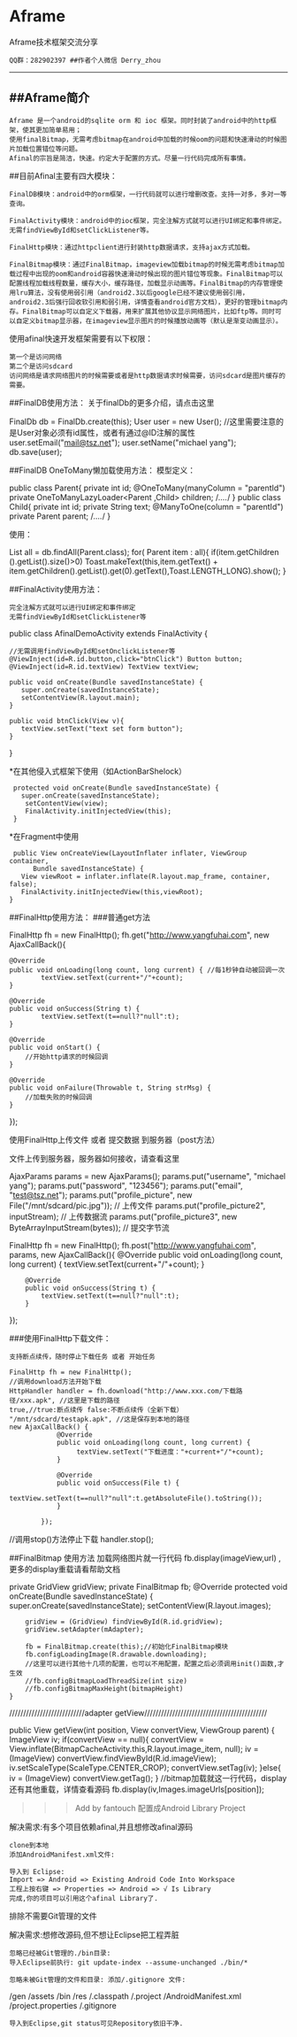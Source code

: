Aframe
=========================
Aframe技术框架交流分享

    QQ群：282902397 ##作者个人微信 Derry_zhou
----------------
##Aframe简介
-------------
    Aframe 是一个android的sqlite orm 和 ioc 框架。同时封装了android中的http框架，使其更加简单易用；
    使用finalBitmap，无需考虑bitmap在android中加载的时候oom的问题和快速滑动的时候图片加载位置错位等问题。
    Afinal的宗旨是简洁，快速。约定大于配置的方式。尽量一行代码完成所有事情。

##目前Afinal主要有四大模块：

    FinalDB模块：android中的orm框架，一行代码就可以进行增删改查。支持一对多，多对一等查询。

    FinalActivity模块：android中的ioc框架，完全注解方式就可以进行UI绑定和事件绑定。无需findViewById和setClickListener等。

    FinalHttp模块：通过httpclient进行封装http数据请求，支持ajax方式加载。

    FinalBitmap模块：通过FinalBitmap，imageview加载bitmap的时候无需考虑bitmap加载过程中出现的oom和android容器快速滑动时候出现的图片错位等现象。FinalBitmap可以配置线程加载线程数量，缓存大小，缓存路径，加载显示动画等。FinalBitmap的内存管理使用lru算法，没有使用弱引用（android2.3以后google已经不建议使用弱引用，android2.3后强行回收软引用和弱引用，详情查看android官方文档），更好的管理bitmap内存。FinalBitmap可以自定义下载器，用来扩展其他协议显示网络图片，比如ftp等。同时可以自定义bitmap显示器，在imageview显示图片的时候播放动画等（默认是渐变动画显示）。

使用afinal快速开发框架需要有以下权限：

<uses-permission android:name="android.permission.INTERNET" />
<uses-permission android:name="android.permission.WRITE_EXTERNAL_STORAGE" />

    第一个是访问网络
    第二个是访问sdcard
    访问网络是请求网络图片的时候需要或者是http数据请求时候需要，访问sdcard是图片缓存的需要。

##FinalDB使用方法： 关于finalDb的更多介绍，请点击这里

FinalDb db = FinalDb.create(this);
User user = new User(); //这里需要注意的是User对象必须有id属性，或者有通过@ID注解的属性
user.setEmail("mail@tsz.net");
user.setName("michael yang");
db.save(user);

##FinalDB OneToMany懒加载使用方法： 模型定义：

public class Parent{
    private int id;
    @OneToMany(manyColumn = "parentId")
    private OneToManyLazyLoader<Parent ,Child> children;
    /*....*/
}
public class Child{
    private int id;
    private String text;
    @ManyToOne(column = "parentId")
    private  Parent  parent;
    /*....*/
}

使用：

List<Parent> all = db.findAll(Parent.class);
        for( Parent  item : all){
            if(item.getChildren ().getList().size()>0)
                Toast.makeText(this,item.getText() + item.getChildren().getList().get(0).getText(),Toast.LENGTH_LONG).show();
        }

##FinalActivity使用方法：

    完全注解方式就可以进行UI绑定和事件绑定
    无需findViewById和setClickListener等

public class AfinalDemoActivity extends FinalActivity {

    //无需调用findViewById和setOnclickListener等
    @ViewInject(id=R.id.button,click="btnClick") Button button;
    @ViewInject(id=R.id.textView) TextView textView;

    public void onCreate(Bundle savedInstanceState) {
       super.onCreate(savedInstanceState);
       setContentView(R.layout.main);
    }
    
    public void btnClick(View v){
       textView.setText("text set form button");
    }
}

*在其他侵入式框架下使用（如ActionBarShelock）

     protected void onCreate(Bundle savedInstanceState) {
       super.onCreate(savedInstanceState);
        setContentView(view);
        FinalActivity.initInjectedView(this);
     }

*在Fragment中使用

     public View onCreateView(LayoutInflater inflater, ViewGroup container,
          Bundle savedInstanceState) {
       View viewRoot = inflater.inflate(R.layout.map_frame, container, false);
       FinalActivity.initInjectedView(this,viewRoot);
    }

##FinalHttp使用方法： ###普通get方法

FinalHttp fh = new FinalHttp();
fh.get("http://www.yangfuhai.com", new AjaxCallBack(){

    @Override
    public void onLoading(long count, long current) { //每1秒钟自动被回调一次
        	textView.setText(current+"/"+count);
	}

	@Override
	public void onSuccess(String t) {
			textView.setText(t==null?"null":t);
	}

	@Override
	public void onStart() {
		//开始http请求的时候回调
	}

	@Override
	public void onFailure(Throwable t, String strMsg) {
		//加载失败的时候回调
	}
});

使用FinalHttp上传文件 或者 提交数据 到服务器（post方法）

文件上传到服务器，服务器如何接收，请查看这里

  AjaxParams params = new AjaxParams();
  params.put("username", "michael yang");
  params.put("password", "123456");
  params.put("email", "test@tsz.net");
  params.put("profile_picture", new File("/mnt/sdcard/pic.jpg")); // 上传文件
  params.put("profile_picture2", inputStream); // 上传数据流
  params.put("profile_picture3", new ByteArrayInputStream(bytes)); // 提交字节流
 
  FinalHttp fh = new FinalHttp();
  fh.post("http://www.yangfuhai.com", params, new AjaxCallBack(){
  		@Override
 		public void onLoading(long count, long current) {
 				textView.setText(current+"/"+count);
 		}
 
 		@Override
 		public void onSuccess(String t) {
 			textView.setText(t==null?"null":t);
 		}
  });

###使用FinalHttp下载文件：

    支持断点续传，随时停止下载任务 或者 开始任务

    FinalHttp fh = new FinalHttp();  
    //调用download方法开始下载
    HttpHandler handler = fh.download("http://www.xxx.com/下载路径/xxx.apk", //这里是下载的路径
    true,//true:断点续传 false:不断点续传（全新下载）
    "/mnt/sdcard/testapk.apk", //这是保存到本地的路径
    new AjaxCallBack() {  
                @Override  
                public void onLoading(long count, long current) {  
                     textView.setText("下载进度："+current+"/"+count);  
                }  
  
                @Override  
                public void onSuccess(File t) {  
                    textView.setText(t==null?"null":t.getAbsoluteFile().toString());  
                }  
  
            });  

	
   //调用stop()方法停止下载
   handler.stop();

   

##FinalBitmap 使用方法 加载网络图片就一行代码 fb.display(imageView,url) ,更多的display重载请看帮助文档

private GridView gridView;
	private FinalBitmap fb;
	@Override
	protected void onCreate(Bundle savedInstanceState) {
		super.onCreate(savedInstanceState);
		setContentView(R.layout.images);
		
		gridView = (GridView) findViewById(R.id.gridView);
		gridView.setAdapter(mAdapter);
		
		fb = FinalBitmap.create(this);//初始化FinalBitmap模块
		fb.configLoadingImage(R.drawable.downloading);
		//这里可以进行其他十几项的配置，也可以不用配置，配置之后必须调用init()函数,才生效
		//fb.configBitmapLoadThreadSize(int size)
		//fb.configBitmapMaxHeight(bitmapHeight)
	}


///////////////////////////adapter getView////////////////////////////////////////////

public View getView(int position, View convertView, ViewGroup parent) {
	ImageView iv;
	if(convertView == null){
	    convertView = View.inflate(BitmapCacheActivity.this,R.layout.image_item, null);
	    iv = (ImageView) convertView.findViewById(R.id.imageView);
	    iv.setScaleType(ScaleType.CENTER_CROP);
	    convertView.setTag(iv);
	}else{
	    iv = (ImageView) convertView.getTag();
	}
	//bitmap加载就这一行代码，display还有其他重载，详情查看源码
	fb.display(iv,Images.imageUrls[position]);

>>> Add by fantouch
配置成Android Library Project

解决需求:有多个项目依赖afinal,并且想修改afinal源码

    clone到本地
    添加AndroidManifest.xml文件:

<?xml version="1.0" encoding="utf-8"?>
<manifest xmlns:android="http://schemas.android.com/apk/res/android"
    package="net.tsz.afinal" >
    <uses-sdk
        android:minSdkVersion="5"
        android:targetSdkVersion="7" />
</manifest>

    导入到 Eclipse:
    Import => Android => Existing Android Code Into Workspace
    工程上按右键 => Properties => Android => √ Is Library
    完成,你的项目可以引用这个afinal Library了.

排除不需要Git管理的文件

解决需求:想修改源码,但不想让Eclipse把工程弄脏

    忽略已经被Git管理的./bin目录:
    导入Eclipse前执行: git update-index --assume-unchanged ./bin/*

    忽略未被Git管理的文件和目录: 添加/.gitignore 文件:

/gen
/assets
/bin
/res
/.classpath
/.project
/AndroidManifest.xml
/project.properties
/.gitignore

    导入到Eclipse,git status可见Repository依旧干净.
